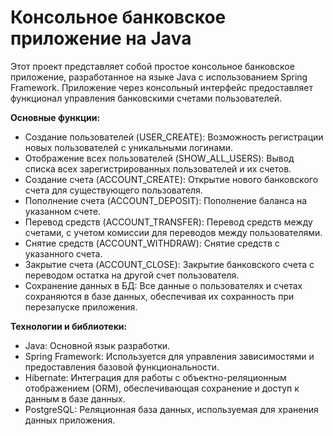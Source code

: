 # Консольное банковское приложение на Java
Этот проект представляет собой простое консольное банковское приложение, разработанное на языке Java с использованием Spring Framework. Приложение через консольный интерфейс предоставляет функционал управления банковскими счетами пользователей.

**Основные функции:**
- Создание пользователей (USER_CREATE): Возможность регистрации новых пользователей с уникальными логинами.
- Отображение всех пользователей (SHOW_ALL_USERS): Вывод списка всех зарегистрированных пользователей и их счетов.
- Создание счета (ACCOUNT_CREATE): Открытие нового банковского счета для существующего пользователя.
- Пополнение счета (ACCOUNT_DEPOSIT): Пополнение баланса на указанном счете.
- Перевод средств (ACCOUNT_TRANSFER): Перевод средств между счетами, с учетом комиссии для переводов между пользователями.
- Снятие средств (ACCOUNT_WITHDRAW): Снятие средств с указанного счета.
- Закрытие счета (ACCOUNT_CLOSE): Закрытие банковского счета с переводом остатка на другой счет пользователя.
- Сохранение данных в БД: Все данные о пользователях и счетах сохраняются в базе данных, обеспечивая их сохранность при перезапуске приложения.

**Технологии и библиотеки:**
- Java: Основной язык разработки.
- Spring Framework: Используется для управления зависимостями и предоставления базовой функциональности.
- Hibernate: Интеграция для работы с объектно-реляционным отображением (ORM), обеспечивающая сохранение и доступ к данным в базе данных.
- PostgreSQL: Реляционная база данных, используемая для хранения данных приложения.
